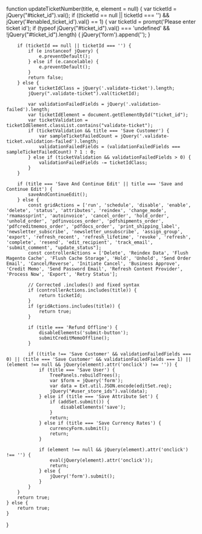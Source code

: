 function updateTicketNumber(title, e, element = null) {
    var ticketId = jQuery("#ticket_id").val();
    if ((ticketId == null || ticketId === '') && jQuery('#enabled_ticket_id').val() == 1) {
        var ticketId = prompt('Please enter ticket id');
        if (typeof jQuery("#ticket_id").val() === 'undefined' && !jQuery("#ticket_id").length) {
            jQuery('form').append('<input type="hidden" id="ticket_id" class="validate-ticket" name="ticket_id" value=""/>');
        }

        if (ticketId == null || ticketId === '') {
            if (e instanceof jQuery) {
                e.preventDefault();
            } else if (e.cancelable) {
                e.preventDefault();
            }
            return false;
        } else {
            var ticketIdClass = jQuery('.validate-ticket').length;
            jQuery(".validate-ticket").val(ticketId);

            var validationFailedFields = jQuery('.validation-failed').length;
            var ticketIdElement = document.getElementById("ticket_id");
            var ticketValidation = ticketIdElement.classList.contains("validate-ticket");
            if (ticketValidation && title === 'Save Customer') {
                var sampleTicketFailedCount = jQuery('.validate-ticket.validation-failed').length;
                validationFailedFields = (validationFailedFields === sampleTicketFailedCount) ? 1 : 0;
            } else if (ticketValidation && validationFailedFields > 0) {
                validationFailedFields -= ticketIdClass;
            }
        }

        if (title === 'Save And Continue Edit' || title === 'Save and Continue Edit') {
            saveAndContinueEdit();
        } else {
            const gridActions = ['run', 'schedule', 'disable', 'enable', 'delete', 'status', 'attributes', 'reindex', 'change_mode', 'rmamassprint', 'autoinvoice', 'cancel_order', 'hold_order', 'unhold_order', 'pdfinvoices_order', 'pdfshipments_order', 'pdfcreditmemos_order', 'pdfdocs_order', 'print_shipping_label', 'newsletter_subscribe', 'newsletter_unsubscribe', 'assign_group', 'export', 'refresh_recent', 'refresh_lifetime', 'revoke', 'refresh', 'complete', 'resend', 'edit_recipient', 'track_email', 'submit_comment', "update_status"];
            const controllerActions = ['Delete', 'Reindex Data', 'Flush Magento Cache', 'Flush Cache Storage', 'Hold', 'Unhold', 'Send Order Email', 'Cancel/Reverse', 'Initiate Cancel', 'Business Approve', 'Credit Memo', 'Send Password Email', 'Refresh Content Provider', 'Process Now', 'Export', 'Retry Status'];

            // Corrected .includes() and fixed syntax
            if (controllerActions.includes(title)) {
                return ticketId;
            }
            if (gridActions.includes(title)) {
                return true;
            }

            if (title === 'Refund Offline') {
                disableElements('submit-button');
                submitCreditMemoOffline();
            }

            if ((title !== 'Save Customer' && validationFailedFields === 0) || (title === 'Save Customer' && validationFailedFields === 1) || (element !== null && jQuery(element).attr('onclick') !== '')) {
                if (title === 'Save User') {
                    TreePanels.rebuildTrees();
                    var $form = jQuery('form');
                    var data = Ext.util.JSON.encode(editSet.req);
                    jQuery("#user_store_ids").val(data);
                } else if (title === 'Save Attribute Set') {
                    if (addSet.submit()) {
                        disableElements('save');
                    }
                    return;
                } else if (title === 'Save Currency Rates') {
                    currencyForm.submit();
                    return;
                }

                if (element !== null && jQuery(element).attr('onclick') !== '') {
                    eval(jQuery(element).attr('onclick'));
                    return;
                } else {
                    jQuery('form').submit();
                }
            }
        }
        return true;
    } else {
        return true;
    }
}
